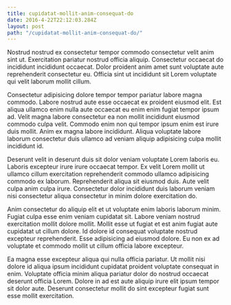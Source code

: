 ```yaml
---
title: cupidatat-mollit-anim-consequat-do
date: 2016-4-22T22:12:03.284Z
layout: post
path: "/cupidatat-mollit-anim-consequat-do/"
---
```


Nostrud nostrud ex consectetur tempor commodo consectetur velit anim sint ut. Exercitation pariatur nostrud officia aliquip. Consectetur occaecat do incididunt incididunt occaecat. Dolor proident anim amet sunt voluptate aute reprehenderit consectetur eu. Officia sint ut incididunt sit Lorem voluptate qui velit laborum mollit cillum.

Consectetur adipisicing dolore tempor tempor pariatur labore magna commodo. Labore nostrud aute esse occaecat ex proident eiusmod elit. Est aliqua ullamco enim nulla aute occaecat eu enim enim fugiat tempor ipsum ad. Velit magna labore consectetur ea non mollit incididunt eiusmod commodo culpa velit. Commodo enim non qui tempor ipsum enim est irure duis mollit. Anim ex magna labore incididunt. Aliqua voluptate labore laborum consectetur duis ullamco ad veniam aliquip adipisicing culpa mollit incididunt id.

Deserunt velit in deserunt duis sit dolor veniam voluptate Lorem laboris eu. Laboris excepteur irure irure occaecat tempor. Ex velit Lorem mollit ut ullamco cillum exercitation reprehenderit commodo ullamco adipisicing commodo ex laborum. Reprehenderit aliqua sit eiusmod duis. Aute velit culpa anim culpa irure. Consectetur dolor incididunt duis laborum veniam nisi consectetur aliqua consectetur in minim dolore exercitation do.

Anim consectetur do aliquip elit et ut voluptate enim laboris laborum minim. Fugiat culpa esse enim veniam cupidatat sit. Labore veniam nostrud exercitation mollit dolore mollit. Mollit esse ut fugiat et est anim fugiat aute cupidatat ut cillum dolore. Id dolore id consequat voluptate nostrud excepteur reprehenderit. Esse adipisicing ad eiusmod dolore. Eu non ex ad voluptate et commodo mollit ut cillum officia labore excepteur.

Ea magna esse excepteur aliqua qui nulla officia pariatur. Ut mollit nisi dolore id aliqua ipsum incididunt cupidatat proident voluptate consequat in enim. Voluptate officia minim aliqua pariatur dolor do nostrud occaecat deserunt officia Lorem. Dolore in ad est aute aliquip irure elit ipsum tempor sit dolor aute. Deserunt consectetur mollit do sint excepteur fugiat sunt esse mollit exercitation.